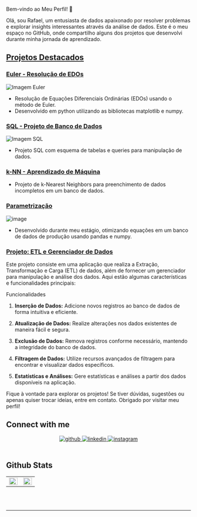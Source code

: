 Bem-vindo ao Meu Perfil! 👋

Olá, sou Rafael, um entusiasta de dados apaixonado por resolver problemas e explorar insights interessantes através da análise de dados. Este é o meu espaço no GitHub, onde compartilho alguns dos projetos que desenvolvi durante minha jornada de aprendizado.

## [Projetos Destacados](https://github.com/RafaelGuisso/Portfolio/tree/main)

### [Euler - Resolução de EDOs](https://github.com/RafaelGuisso/Portfolio/blob/main/Euler.ipynb)
![Imagem Euler](https://github.com/RafaelGuisso/Portfolio/assets/108840079/33c1e7d9-3390-4bc5-a909-c0dce27898d3)
- Resolução de Equações Diferenciais Ordinárias (EDOs) usando o método de Euler.
- Desenvolvido em python utilizando as bibliotecas matplotlib e numpy.

### [SQL - Projeto de Banco de Dados](https://github.com/RafaelGuisso/Portfolio/tree/main/SQL)
![Imagem SQL](https://github.com/RafaelGuisso/Portfolio/assets/108840079/31299069-6eab-4c5d-a353-b2077e914564)
- Projeto SQL com esquema de tabelas e queries para manipulação de dados.

### [k-NN - Aprendizado de Máquina](https://github.com/RafaelGuisso/Portfolio/blob/main/knn_rafael.py)
- Projeto de k-Nearest Neighbors para preenchimento de dados incompletos em um banco de dados.

### [Parametrização](https://github.com/RafaelGuisso/Portfolio/blob/main/parameterization.ipynb)
![image](https://github.com/RafaelGuisso/rafaelguisso/assets/108840079/2b7c283a-f628-4f91-9d2e-a4412a60f0b5)
- Desenvolvido durante meu estágio, otimizando equações em um banco de dados de produção usando pandas e numpy.

### [Projeto: ETL e Gerenciador de Dados](https://github.com/RafaelGuisso/Portfolio/tree/main/ETL)

Este projeto consiste em uma aplicação que realiza a Extração, Transformação e Carga (ETL) de dados, além de fornecer um gerenciador para manipulação e análise dos dados. Aqui estão algumas características e funcionalidades principais:

 Funcionalidades

1. **Inserção de Dados:** Adicione novos registros ao banco de dados de forma intuitiva e eficiente.

2. **Atualização de Dados:** Realize alterações nos dados existentes de maneira fácil e segura.

3. **Exclusão de Dados:** Remova registros conforme necessário, mantendo a integridade do banco de dados.

4. **Filtragem de Dados:** Utilize recursos avançados de filtragem para encontrar e visualizar dados específicos.

5. **Estatísticas e Análises:** Gere estatísticas e análises a partir dos dados disponíveis na aplicação.


Fique à vontade para explorar os projetos! Se tiver dúvidas, sugestões ou apenas quiser trocar ideias, entre em contato. Obrigado por visitar meu perfil!




## Connect with me  
<div align="center">
<a href="https://github.com/RafaelGuisso" target="_blank">
<img src=https://img.shields.io/badge/github-%2324292e.svg?&style=for-the-badge&logo=github&logoColor=white alt=github style="margin-bottom: 5px;" />
</a>
<a href="https://linkedin.com/in/https://www.linkedin.com/in/rafael-guisso-gomes-376450ab/" target="_blank">
<img src=https://img.shields.io/badge/linkedin-%231E77B5.svg?&style=for-the-badge&logo=linkedin&logoColor=white alt=linkedin style="margin-bottom: 5px;" />
</a>
<a href="https://instagram.com/rafaelguisso" target="_blank">
<img src=https://img.shields.io/badge/instagram-%23000000.svg?&style=for-the-badge&logo=instagram&logoColor=white alt=instagram style="margin-bottom: 5px;" />
</a>  
</div>  
  

<br/>  


## Github Stats  
<table><tr><td valign="top" width="50%">

<img src="https://github-readme-stats.vercel.app/api?username=RafaelGuisso&show_icons=true&count_private=true&hide_border=true&theme=highcontrast" align="left" style="width: 100%" />

</td><td valign="top" width="50%">

<img src="https://github-readme-stats.vercel.app/api/top-langs/?username=RafaelGuisso&hide_border=true&layout=compact&theme=highcontrast" align="left" style="width: 100%" />

</td></tr></table>  


<br/>  



<br />

----
